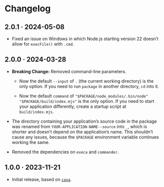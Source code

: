 # Changelog

## 2.0.1 · 2024-05-08

- Fixed an issue on Windows in which Node.js starting version 22 doesn’t allow for `execFile()` with `.cmd`.

## 2.0.0 · 2024-03-28

- **Breaking Change:** Removed command-line parameters.

  - Now the default `--input` of `.` (the current working directory) is the only option. If you need to run `package` in another directory, `cd` into it.

  - Now the default `command` of `"$PACKAGE/node_modules/.bin/node" "$PACKAGE/build/index.mjs"` is the only option. If you need to start your application differently, create a startup script at `build/index.mjs`.

- The directory containing your application’s source code in the package was renamed from `YOUR-APPLICATION-NAME--source` into `_`, which is shorter and doesn’t depend on the application’s name. This shouldn’t cause any issues, because the `$PACKAGE` environment variable continues working the same.

- Removed the dependencies on `execa` and `commander`.

## 1.0.0 · 2023-11-21

- Initial release, based on [`caxa`](https://www.npmjs.com/package/caxa).
